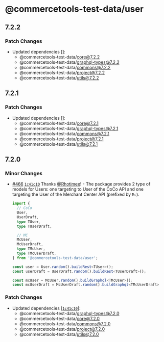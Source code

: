 # @commercetools-test-data/user

## 7.2.2

### Patch Changes

- Updated dependencies []:
  - @commercetools-test-data/core@7.2.2
  - @commercetools-test-data/graphql-types@7.2.2
  - @commercetools-test-data/commons@7.2.2
  - @commercetools-test-data/project@7.2.2
  - @commercetools-test-data/utils@7.2.2

## 7.2.1

### Patch Changes

- Updated dependencies []:
  - @commercetools-test-data/core@7.2.1
  - @commercetools-test-data/graphql-types@7.2.1
  - @commercetools-test-data/commons@7.2.1
  - @commercetools-test-data/project@7.2.1
  - @commercetools-test-data/utils@7.2.1

## 7.2.0

### Minor Changes

- [#466](https://github.com/commercetools/test-data/pull/466) [`1c41c10`](https://github.com/commercetools/test-data/commit/1c41c10a8973eaa6014010f31be713aaec7d018f) Thanks [@Rhotimee](https://github.com/Rhotimee)! - The package provides 2 type of models for Users: one targeting to User of the CoCo API and one targeting the User of the Merchant Center API (prefixed by `Mc`).

  ```ts
  import {
    // CoCo
    User,
    UserDraft,
    type TUser,
    type TUserDraft,

    // MC
    McUser,
    McUserDraft,
    type TMcUser,
    type TMcUserDraft,
  } from '@commercetools-test-data/user';

  const user = User.random().buildRest<TUser>();
  const userDraft = UserDraft.random().buildRest<TUserDraft>();

  const mcUser = McUser.random().buildGraphql<TMcUser>();
  const mcUserDraft = McUserDraft.random().buildGraphql<TMcUserDraft>();
  ```

### Patch Changes

- Updated dependencies [[`1c41c10`](https://github.com/commercetools/test-data/commit/1c41c10a8973eaa6014010f31be713aaec7d018f)]:
  - @commercetools-test-data/graphql-types@7.2.0
  - @commercetools-test-data/core@7.2.0
  - @commercetools-test-data/commons@7.2.0
  - @commercetools-test-data/project@7.2.0
  - @commercetools-test-data/utils@7.2.0
